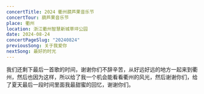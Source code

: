 ```yaml
---
concertTitle: 2024 衢州葫芦果音乐节
concertTour: 葫芦果音乐节
place: 衢州
location: 浙江衢州智慧新城草坪公园
date: 2024-08-24
concertPageSlug: "20240824"
previousSong: 关于我爱你
nextSong: 最好的时光
---
```

我们还剩下最后一首歌的时间，谢谢你们不辞辛苦，从好远好远的地方一起来到衢州，然后也因为这样，所以给了我一个机会能看看衢州的风光，然后谢谢你们，给了夏天最后一段时间里面我最甜蜜的回忆，谢谢你们。